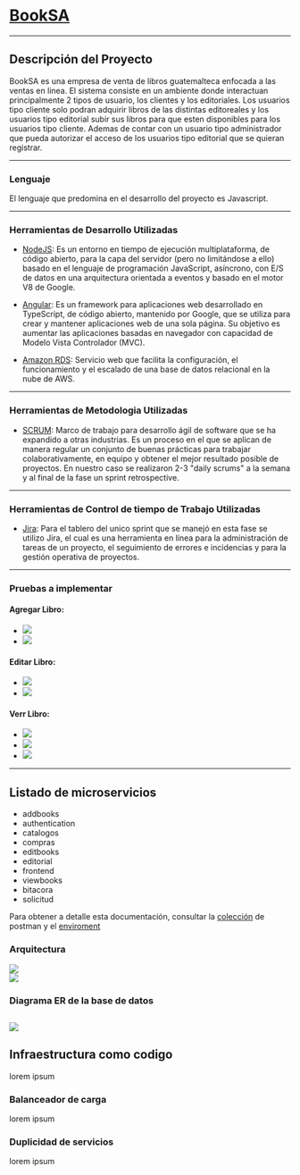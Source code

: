 # <ins>BookSA</ins>
---
## Descripción del Proyecto

BookSA es una empresa de venta de libros guatemalteca enfocada a las ventas en linea. El sistema consiste en un ambiente donde interactuan principalmente 2 tipos de usuario, los clientes y los editoriales. Los usuarios tipo cliente solo podran adquirir libros de las distintas editoreales y los usuarios tipo editorial subir sus libros para que esten disponibles para los usuarios tipo cliente. Ademas de contar con un usuario tipo administrador que pueda autorizar el acceso de los usuarios tipo editorial que se quieran registrar.

---
### Lenguaje
El lenguaje que predomina en el desarrollo del proyecto es Javascript.

---
### Herramientas de Desarrollo Utilizadas
- <ins>NodeJS</ins>: Es un entorno en tiempo de ejecución multiplataforma, de código abierto, para la capa del servidor (pero no limitándose a ello) basado en el lenguaje de programación JavaScript, asíncrono, con E/S de datos en una arquitectura orientada a eventos y basado en el motor V8 de Google.
- <ins>Angular</ins>: Es un framework para aplicaciones web desarrollado en TypeScript, de código abierto, mantenido por Google, que se utiliza para crear y mantener aplicaciones web de una sola página. Su objetivo es aumentar las aplicaciones basadas en navegador con capacidad de Modelo Vista Controlador (MVC).

- <ins>Amazon RDS</ins>: Servicio web que facilita la configuración, el funcionamiento y el escalado de una base de datos relacional en la nube de AWS.
---
### Herramientas de Metodologia Utilizadas
- <ins>SCRUM</ins>: Marco de trabajo para desarrollo ágil de software que se ha expandido a otras industrias. Es un proceso en el que se aplican de manera regular un conjunto de buenas prácticas para trabajar colaborativamente, en equipo y obtener el mejor resultado posible de proyectos. En nuestro caso se realizaron 2-3 "daily scrums" a la semana y al final de la fase un sprint retrospective.
---
### Herramientas de Control de tiempo de Trabajo Utilizadas
- <ins>Jira</ins>: Para el tablero del unico sprint que se manejó en esta fase se utilizo Jira, el cual es una herramienta en línea para la administración de tareas de un proyecto, el seguimiento de errores e incidencias y para la gestión operativa de proyectos.
---
### Pruebas a implementar
#### Agregar Libro:
- ![](imagenes_documentacion/prueba_addbook1.PNG)
- ![](imagenes_documentacion/prueba_addbook2.PNG)
#### Editar Libro:
- ![](imagenes_documentacion/prueba_editbook1.PNG)
- ![](imagenes_documentacion/prueba_editbook2.PNG)
#### Verr Libro:
- ![](imagenes_documentacion/prueba_viewbook1.PNG)
- ![](imagenes_documentacion/prueba_viewbook2.PNG)
- ![](imagenes_documentacion/prueba_viewbook3.PNG)  
---
## Listado de microservicios
* addbooks
* authentication 
* catalogos 
* compras 
* editbooks 
* editorial 
* frontend 
* viewbooks
* bitacora
* solicitud

Para obtener a detalle esta documentación, consultar la [colección](BackEnd/BookSA.postman_collection.json) de postman  y el [enviroment](BackEnd/BookSA%20Enviroment.postman_environment.json) 

### Arquitectura
![](imagenes_documentacion/arquitectura.png)  
![](imagenes_documentacion/kub.PNG)

### Diagrama ER de la base de datos
![](imagenes_documentacion/SA_ER.png) 
---
## Infraestructura como codigo
lorem ipsum

### Balanceador de carga
lorem ipsum

### Duplicidad de servicios
lorem ipsum

